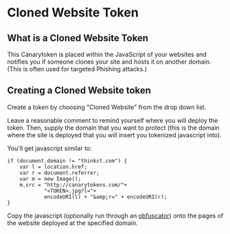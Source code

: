# Cloned Website Token

## What is a Cloned Website Token

This Canarytoken is placed within the JavaScript of your websites and notifies you if someone clones your site and hosts it on another domain. (This is often used for targeted Phishing attacks.)

## Creating a Cloned Website token

Create a token by choosing "Cloned Website" from the drop down list.

Leave a reasonable comment to remind yourself where you will deploy the token. Then, supply the domain that you want to protect (this is the domain where the site is deployed that you will insert you tokenized javascript into).

You'll get javascript similar to:

```javscript
if (document.domain != "thinkst.com") {
    var l = location.href;
    var r = document.referrer;
    var m = new Image();
    m.src = "http://canarytokens.com/"+
            "<TOKEN>.jpg?l="+
            encodeURI(l) + "&amp;r=" + encodeURI(r);
}
```

Copy the javascript (optionally run through an [obfuscator](https://www.google.com/search?q=JavaScript+Obfuscator)) onto the pages of the website deployed at the specified domain.
